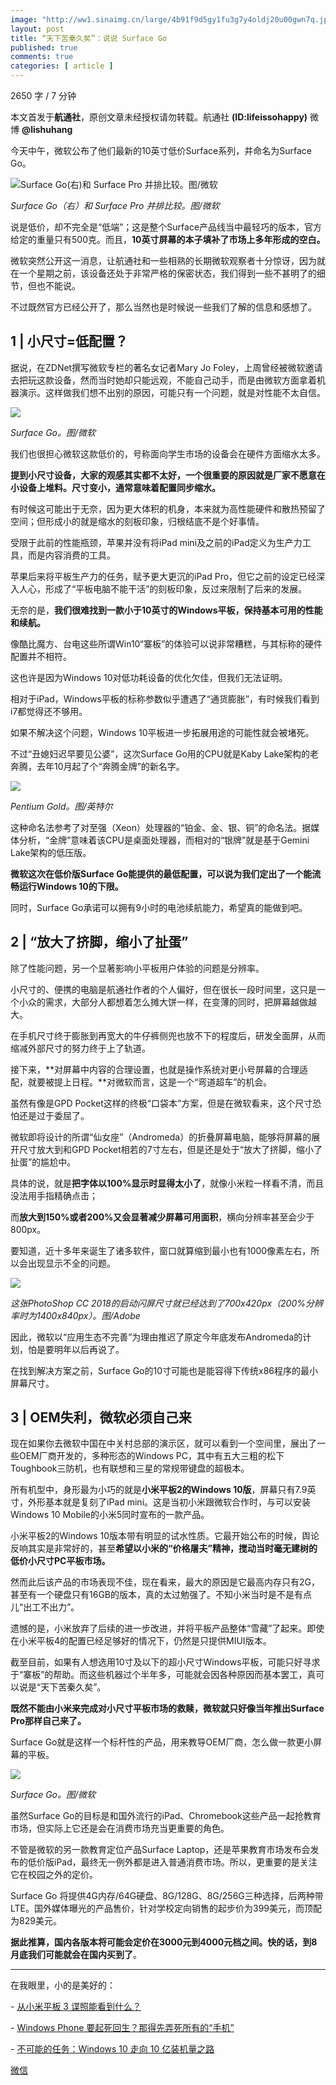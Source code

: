 ```yaml
---
image: "http://ww1.sinaimg.cn/large/4b91f9d5gy1fu3g7y4oldj20u00gwn7q.jpg"
layout: post
title: “天下苦秦久矣”：说说 Surface Go
published: true
comments: true
categories: [ article ]
---
```

2650 字 / 7 分钟

本文首发于**航通社**，原创文章未经授权请勿转载。航通社 **(ID:lifeissohappy)** 微博 **@lishuhang**

今天中午，微软公布了他们最新的10英寸低价Surface系列，并命名为Surface Go。

![Surface Go(右)和 Surface Pro 并排比较。图/微软](http://ww1.sinaimg.cn/large/4b91f9d5gy1fu3g8821mkj20l309swhn.jpg)

*Surface Go（右）和 Surface Pro 并排比较。图/微软*

说是低价，却不完全是“低端”；这是整个Surface产品线当中最轻巧的版本，官方给定的重量只有500克。而且，**10英寸屏幕的本子填补了市场上多年形成的空白。**

微软突然公开这一消息，让航通社和一些相熟的长期微软观察者十分惊讶，因为就在一个星期之前，该设备还处于非常严格的保密状态，我们得到一些不甚明了的细节，但也不能说。

不过既然官方已经公开了，那么当然也是时候说一些我们了解的信息和感想了。

1 | 小尺寸=低配置？
----------------------

据说，在ZDNet撰写微软专栏的著名女记者Mary Jo Foley，上周曾经被微软邀请去把玩这款设备，然而当时她却只能远观，不能自己动手，而是由微软方面拿着机器演示。这样做我们想不出别的原因，可能只有一个问题，就是对性能不太自信。

![](http://ww1.sinaimg.cn/large/4b91f9d5gy1fu3g8h6tnej20sg0g0430.jpg)

*Surface Go。图/微软*

我们也很担心微软这款低价的，号称面向学生市场的设备会在硬件方面缩水太多。

**提到小尺寸设备，大家的观感其实都不太好，一个很重要的原因就是厂家不愿意在小设备上堆料。尺寸变小，通常意味着配置同步缩水。**

有时候这可能出于无奈，因为更大体积的机身，本来就为高性能硬件和散热预留了空间；但形成小的就是缩水的刻板印象，归根结底不是个好事情。

受限于此前的性能瓶颈，苹果并没有将iPad mini及之前的iPad定义为生产力工具，而是内容消费的工具。

苹果后来将平板生产力的任务，赋予更大更沉的iPad Pro，但它之前的设定已经深入人心，形成了“平板电脑不能干活”的刻板印象，反过来限制了后来的发展。

无奈的是，**我们很难找到一款小于10英寸的Windows平板，保持基本可用的性能和续航。**

像酷比魔方、台电这些所谓Win10“寨板”的体验可以说非常糟糕，与其标称的硬件配置并不相符。

这也许是因为Windows 10对低功耗设备的优化欠佳，但我们无法证明。

相对于iPad，Windows平板的标称参数似乎遭遇了“通货膨胀”，有时候我们看到i7都觉得还不够用。

如果不解决这个问题，Windows 10平板进一步拓展用途的可能性就会被堵死。

不过“丑媳妇迟早要见公婆”，这次Surface Go用的CPU就是Kaby Lake架构的老奔腾，去年10月起了个“奔腾金牌”的新名字。

![](http://ww1.sinaimg.cn/large/4b91f9d5gy1fu3g8ssuzfj20cu0con1a.jpg)

*Pentium Gold。图/英特尔*

这种命名法参考了对至强（Xeon）处理器的“铂金、金、银、铜”的命名法。据媒体分析，“金牌”意味着该CPU是桌面处理器，而相对的“银牌”就是基于Gemini Lake架构的低压版。

**微软这次在低价版Surface Go能提供的最低配置，可以说为我们定出了一个能流畅运行Windows 10的下限。**

同时，Surface Go承诺可以拥有9小时的电池续航能力，希望真的能做到吧。

2 | “放大了挤脚，缩小了扯蛋”
----------------------

除了性能问题，另一个显著影响小平板用户体验的问题是分辨率。

小尺寸的、便携的电脑是航通社作者的个人偏好，但在很长一段时间里，这只是一个小众的需求，大部分人都想着怎么摊大饼一样，在变薄的同时，把屏幕越做越大。

在手机尺寸终于膨胀到再宽大的牛仔裤侧兜也放不下的程度后，研发全面屏，从而缩减外部尺寸的努力终于上了轨道。

接下来，**对屏幕中内容的合理设置，也就是操作系统对更小号屏幕的合理适配，就要被提上日程。**对微软而言，这是一个“弯道超车”的机会。

虽然有像是GPD Pocket这样的终极“口袋本”方案，但是在微软看来，这个尺寸恐怕还是过于委屈了。

微软即将设计的所谓“仙女座”（Andromeda）的折叠屏幕电脑，能够将屏幕的展开尺寸放大到和GPD Pocket相若的7寸左右，但是还是处于“放大了挤脚，缩小了扯蛋”的尴尬中。

具体的说，就是**把字体以100%显示时显得太小了**，就像小米粒一样看不清，而且没法用手指精确点击；

而**放大到150%或者200%又会显著减少屏幕可用面积**，横向分辨率甚至会少于800px。

要知道，近十多年来诞生了诸多软件，窗口就算缩到最小也有1000像素左右，所以会出现显示不全的问题。

![](http://ww1.sinaimg.cn/large/4b91f9d5gy1fu3g93ub0uj20u00i01kx.jpg)

*这张PhotoShop CC 2018的启动闪屏尺寸就已经达到了700x420px（200%分辨率时为1400x840px）。图/Adobe*

因此，微软以“应用生态不完善”为理由推迟了原定今年底发布Andromeda的计划，怕是要明年以后再说了。

在找到解决方案之前，Surface Go的10寸可能也是能容得下传统x86程序的最小屏幕尺寸。

3 | OEM失利，微软必须自己来
----------------------

现在如果你去微软中国在中关村总部的演示区，就可以看到一个空间里，展出了一些OEM厂商开发的，多种形态的Windows PC，其中有五大三粗的松下Toughbook三防机，也有联想和三星的常规带键盘的超极本。

所有机型中，身形最为小巧的就是**小米平板2的Windows 10版**，屏幕只有7.9英寸，外形基本就是复刻了iPad mini。这是当初小米跟微软合作时，与可以安装Windows 10 Mobile的小米5同时宣布的一款产品。

小米平板2的Windows 10版本带有明显的试水性质。它最开始公布的时候，舆论反响其实是非常好的，甚至**希望以小米的“价格屠夫”精神，搅动当时毫无建树的低价小尺寸PC平板市场。**

然而此后该产品的市场表现不佳，现在看来，最大的原因是它最高内存只有2G，甚至有一个硬盘只有16GB的版本，真的太过勉强了。不知小米当时是不是有点儿“出工不出力”。

遗憾的是，小米放弃了后续的进一步改进，并将平板产品整体“雪藏”了起来。即使在小米平板4的配置已经足够好的情况下，仍然是只提供MIUI版本。

截至目前，如果有人想选用10寸及以下的超小尺寸Windows平板，可能只好寻求于“寨板”的帮助。而这些机器过个半年多，可能就会因各种原因而基本罢工，真可以说是“天下苦秦久矣”。

**既然不能由小米来完成对小尺寸平板市场的救赎，微软就只好像当年推出Surface Pro那样自己来了。**

Surface Go就是这样一个标杆性的产品，用来教导OEM厂商，怎么做一款更小屏幕的平板。

![](http://ww1.sinaimg.cn/large/4b91f9d5gy1fu3g9ho5paj20sg0sgdnp.jpg)

*Surface Go。图/微软*

虽然Surface Go的目标是和国外流行的iPad、Chromebook这些产品一起抢教育市场，但实际上它还是会在消费市场充当更重要的角色。

不管是微软的另一款教育定位产品Surface Laptop，还是苹果教育市场发布会发布的低价版iPad，最终无一例外都是进入普通消费市场。所以，更重要的是关注它在校园之外的定价。

Surface Go 将提供4G内存/64G硬盘、8G/128G、8G/256G三种选择，后两种带LTE。国外媒体曝光的产品售价，针对学校定向销售的起步价为399美元，而顶配为829美元。

**据此推算，国内各版本将可能会定价在3000元到4000元档之间。快的话，到8月底我们可能就会在国内买到了**。

---

在我眼里，小的是美好的：

- [从小米平板 3 谍照能看到什么？](http://mp.weixin.qq.com/s?__biz=MjM5Mjg1ODIxMQ==&mid=2650658730&idx=1&sn=d27d5a0f6617114036f90a1ecc302fd2&chksm=be969ea689e117b0e1cf97d6aaca4913e86456a259ff5048dde76382ac1d8eae0ff577d3b428&scene=21#wechat_redirect)

- [Windows Phone 要起死回生？那得先弄死所有的“手机”](http://mp.weixin.qq.com/s?__biz=MjM5Mjg1ODIxMQ==&mid=2650658889&idx=1&sn=96e98bafcffcddc1c5b5cd5551be50f7&chksm=be96914589e11853e5924fee982c8f876e8e1ede8317a7e3ea487ad674a4cd65e7c1fe96677a&scene=21#wechat_redirect)

- [不可能的任务：Windows 10 走向 10 亿装机量之路](http://mp.weixin.qq.com/s?__biz=MjM5Mjg1ODIxMQ==&mid=2650658602&idx=1&sn=e84beb2138d9c98065de7b9a1ac91faa&scene=21#wechat_redirect)


[微信](https://mp.weixin.qq.com/s?__biz=MjM5Mjg1ODIxMQ==&mid=2650659850&idx=1&sn=e71bba37fb0b79e21e43082b7d3044a1)